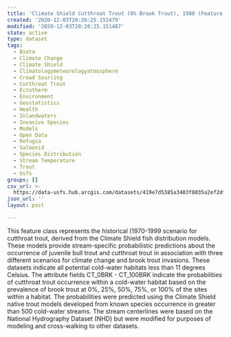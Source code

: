 ```yaml
---
title: 'Climate Shield Cutthroat Trout (0% Brook Trout), 1980 (Feature Layer)'
created: '2020-12-03T20:26:25.151479'
modified: '2020-12-03T20:26:25.151487'
state: active
type: dataset
tags:
  - Biota
  - Climate Change
  - Climate Shield
  - Climatologymeteorologyatmosphere
  - Crowd Sourcing
  - Cutthroat Trout
  - Ectotherm
  - Environment
  - Geostatistics
  - Health
  - Inlandwaters
  - Invasive Species
  - Models
  - Open Data
  - Refugia
  - Salmonid
  - Species Distribution
  - Stream Temperature
  - Trout
  - Usfs
groups: []
csv_url: >-
  https://data-usfs.hub.arcgis.com/datasets/419e7d5385a3403f8035a2ef2df80ec6_6.csv?outSR=%7B%22latestWkid%22%3A4269%2C%22wkid%22%3A4269%7D
json_url: ''
layout: post

---
```

This feature class represents the historical (1970-1999 scenario for cutthroat trout, derived from the Climate Shield fish distribution models. These models provide stream-specific probabilistic predictions about the occurrence of juvenile bull trout and cutthroat trout in association with three different scenarios for climate change and brook trout invasions. These datasets indicate all potential cold-water habitats less than 11 degrees Celsius. The attribute fields CT_0BRK - CT_100BRK indicate the probabilities of cutthroat trout occurrence within a cold-water habitat based on the prevalence of brook trout at 0%, 25%, 50%, 75%, or 100% of the sites within a habitat. The probabilities were predicted using the Climate Shield native trout models developed from known species occurrence in greater than 500 cold-water streams. The stream centerlines were based on the National Hydrography Dataset (NHD) but were modified for purposes of modeling and cross-walking to other datasets.
